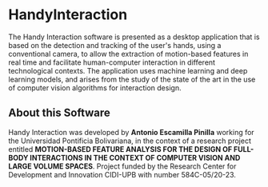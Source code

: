 # HandyInteraction

The Handy Interaction software is presented as a desktop application that is based on the detection and tracking of the 
user's hands, using a conventional camera, to allow the extraction of motion-based features in real time and facilitate 
human-computer interaction in different technological contexts. The application uses machine learning and deep learning 
models, and arises from the study of the state of the art in the use of computer vision algorithms for interaction 
design.
 
## About this Software
Handy Interaction was developed by **Antonio Escamilla Pinilla** working for the Universidad Pontificia Bolivariana, in 
the context of a research project entitled **MOTION-BASED FEATURE ANALYSIS FOR THE DESIGN OF FULL-BODY INTERACTIONS IN 
THE CONTEXT OF COMPUTER VISION AND LARGE VOLUME SPACES**. Project funded by the Research Center for Development and 
Innovation CIDI-UPB with number 584C-05/20-23.
